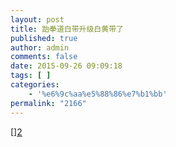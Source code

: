 ```yaml
---
layout: post
title: 跆拳道白带升级白黄带了
published: true
author: admin
comments: false
date: 2015-09-26 09:09:18
tags: [ ]
categories:
    - '%e6%9c%aa%e5%88%86%e7%b1%bb'
permalink: "2166"
---
```

[[][1]][2]

 [1]: http://xujianian.com/jx/wp-content/uploads/2015/09/9b67c0352007ed6d8e095b6d74c8c2cb.jpg
 [2]: http://xujianian.com/jx/wp-content/uploads/2015/09/9b67c0352007e72c922fa2a05dce2b68.jpg